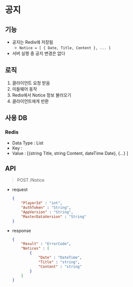# 공지

## 기능
* 공지는 Redis에 저장됨
    * `Notice = [ { Date, Title, Content }, ... ]`
* 서버 실행 중 공지 변경은 없다

## 로직 
1. 클라이언트 요청 받음
2. 미들웨어 동작
3. Redis에서 Notice 정보 불러오기
4. 클라이언트에게 반환

## 사용 DB
### Redis
* Data Type : List
* Key : 
* Value : [{string Title, string Content, dateTime Date}, {...} ]

## API
> POST /Notice
* request
    ``` JSON
    {
        "PlayerId" : "int",
        "AuthToken" : "String",
        "AppVersion" : "String",
        "MasterDataVersion" : "String"
    }
    ```
* response
    ``` JSON
    {
        "Result" : "ErrorCode",
        "Notices" : [
            {
                "Date" : "DateTime",
                "Title" : "string",
                "Content" : "string"
            }
        ]
    }
    ```
